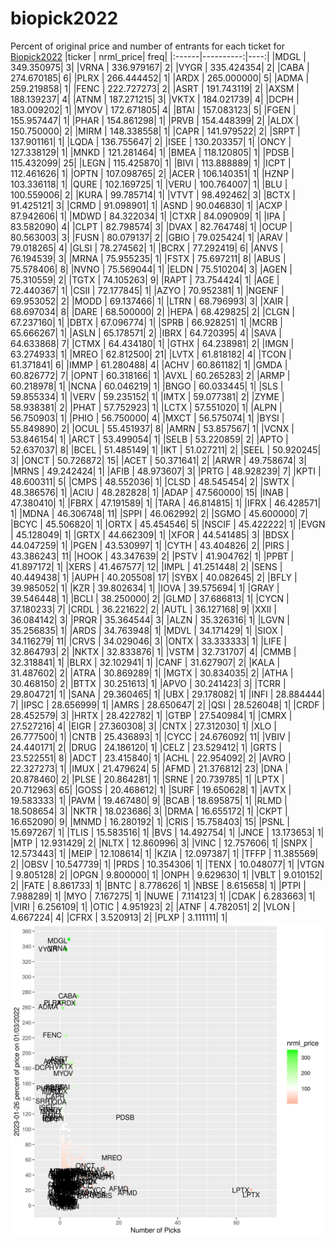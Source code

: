 # biopick2022
Percent of original price and number of entrants for each ticket for [Biopick2022](https://twitter.com/hashtag/Biopick2022)
|ticker | nrml_price| freq|
|:------|----------:|----:|
|MDGL   | 349.350975|    3|
|VRNA   | 336.979167|    2|
|VYGR   | 335.424354|    2|
|CABA   | 274.670185|    6|
|PLRX   | 266.444452|    1|
|ARDX   | 265.000000|    5|
|ADMA   | 259.219858|    1|
|FENC   | 222.727273|    2|
|ASRT   | 191.743119|    2|
|AXSM   | 188.139237|    4|
|ATNM   | 187.271215|    3|
|VKTX   | 184.021739|    4|
|DCPH   | 183.009202|    1|
|MYOV   | 172.671805|    4|
|BTAI   | 157.083123|    5|
|FGEN   | 155.957447|    1|
|PHAR   | 154.861298|    1|
|PRVB   | 154.448399|    2|
|ALDX   | 150.750000|    2|
|MIRM   | 148.338558|    1|
|CAPR   | 141.979522|    2|
|SRPT   | 137.901161|    1|
|LQDA   | 136.755647|    2|
|ISEE   | 130.203357|    1|
|ONCY   | 127.338129|    1|
|MNKD   | 121.281464|    1|
|BMEA   | 118.120805|    1|
|PDSB   | 115.432099|   25|
|LEGN   | 115.425870|    1|
|BIVI   | 113.888889|    1|
|ICPT   | 112.461626|    1|
|OPTN   | 107.098765|    2|
|ACER   | 106.140351|    1|
|HZNP   | 103.336118|    1|
|QURE   | 102.169725|    1|
|VERU   | 100.764007|    1|
|BLU    | 100.559006|    2|
|KURA   |  99.785714|    1|
|VTVT   |  98.492462|    3|
|BCTX   |  91.425121|    3|
|CRMD   |  91.098901|    1|
|ASND   |  90.046830|    1|
|ACXP   |  87.942606|    1|
|MDWD   |  84.322034|    1|
|CTXR   |  84.090909|    1|
|IPA    |  83.582090|    4|
|CLPT   |  82.798574|    3|
|DVAX   |  82.764748|    1|
|OCUP   |  80.563003|    3|
|FUSN   |  80.079137|    2|
|GBIO   |  79.025424|    1|
|ARAV   |  79.018265|    4|
|GLSI   |  78.274562|    1|
|BCRX   |  77.292419|    6|
|ANVS   |  76.194539|    3|
|MRNA   |  75.955235|    1|
|FSTX   |  75.697211|    8|
|ABUS   |  75.578406|    8|
|NVNO   |  75.569044|    1|
|ELDN   |  75.510204|    3|
|AGEN   |  75.310559|    2|
|TGTX   |  74.105263|    9|
|RAPT   |  73.754424|    1|
|AGE    |  72.440367|    1|
|CSII   |  72.177845|    1|
|AZYO   |  70.952381|    1|
|NGENF  |  69.953052|    2|
|MODD   |  69.137466|    1|
|LTRN   |  68.796993|    3|
|XAIR   |  68.697034|    8|
|DARE   |  68.500000|    2|
|HEPA   |  68.429825|    2|
|CLGN   |  67.237160|    1|
|DBTX   |  67.096774|    1|
|SPRB   |  66.928251|    1|
|MCRB   |  65.666267|    1|
|ASLN   |  65.178571|    2|
|IBRX   |  64.720395|    4|
|SAVA   |  64.633868|    7|
|CTMX   |  64.434180|    1|
|GTHX   |  64.238981|    2|
|IMGN   |  63.274933|    1|
|MREO   |  62.812500|   21|
|LVTX   |  61.818182|    4|
|TCON   |  61.371841|    6|
|IMMP   |  61.280488|    4|
|ACHV   |  60.861182|    1|
|GMDA   |  60.826772|    7|
|OPNT   |  60.318166|    1|
|AVXL   |  60.265283|    2|
|ARMP   |  60.218978|    1|
|NCNA   |  60.046219|    1|
|BNGO   |  60.033445|    1|
|SLS    |  59.855334|    1|
|VERV   |  59.235152|    1|
|IMTX   |  59.077381|    2|
|ZYME   |  58.938381|    2|
|PHAT   |  57.752923|    1|
|LCTX   |  57.551020|    1|
|ALPN   |  56.750903|    1|
|PHIO   |  56.750000|    4|
|MXCT   |  56.575074|    1|
|BYSI   |  55.849890|    2|
|OCUL   |  55.451937|    8|
|AMRN   |  53.857567|    1|
|VCNX   |  53.846154|    1|
|ARCT   |  53.499054|    1|
|SELB   |  53.220859|    2|
|APTO   |  52.637037|    8|
|BCEL   |  51.485149|    1|
|IKT    |  51.027211|    2|
|SEEL   |  50.920245|    3|
|ONCT   |  50.726872|   15|
|ACET   |  50.371641|    2|
|ARWR   |  49.758674|    3|
|MRNS   |  49.242424|    1|
|AFIB   |  48.973607|    3|
|PRTG   |  48.928239|    7|
|KPTI   |  48.600311|    5|
|CMPS   |  48.552036|    1|
|CLSD   |  48.545454|    2|
|SWTX   |  48.386576|    1|
|ACIU   |  48.282828|    1|
|ADAP   |  47.560000|   15|
|INAB   |  47.380410|    1|
|FBRX   |  47.191589|    1|
|TARA   |  46.814815|    1|
|IFRX   |  46.428571|    1|
|MDNA   |  46.306748|   11|
|SPPI   |  46.062992|    2|
|SGMO   |  45.600000|    7|
|BCYC   |  45.506820|    1|
|ORTX   |  45.454546|    5|
|NSCIF  |  45.422222|    1|
|EVGN   |  45.128049|    1|
|GRTX   |  44.662309|    1|
|XFOR   |  44.541485|    3|
|BDSX   |  44.047259|    1|
|PGEN   |  43.530997|    1|
|CYTH   |  43.404826|    2|
|PIRS   |  43.386243|   11|
|HOOK   |  43.347639|    2|
|PSTV   |  41.904762|    1|
|PPBT   |  41.897172|    1|
|XERS   |  41.467577|   12|
|IMPL   |  41.251448|    2|
|SENS   |  40.449438|    1|
|AUPH   |  40.205508|   17|
|SYBX   |  40.082645|    2|
|BFLY   |  39.985052|    1|
|KZR    |  39.802634|    1|
|IOVA   |  39.575694|    1|
|GRAY   |  39.546448|    1|
|BCLI   |  38.250000|    2|
|GLMD   |  37.686813|    1|
|CYCN   |  37.180233|    7|
|CRDL   |  36.221622|    2|
|AUTL   |  36.127168|    9|
|XXII   |  36.084142|    3|
|PRQR   |  35.364544|    3|
|ALZN   |  35.326316|    1|
|LGVN   |  35.256835|    1|
|ARDS   |  34.763948|    1|
|MDVL   |  34.171429|    1|
|SIOX   |  34.116279|   11|
|CRVS   |  34.029046|    3|
|ONTX   |  33.333333|    1|
|LIFE   |  32.864793|    2|
|NKTX   |  32.833876|    1|
|VSTM   |  32.731707|    4|
|CMMB   |  32.318841|    1|
|BLRX   |  32.102941|    1|
|CANF   |  31.627907|    2|
|KALA   |  31.487602|    2|
|ATRA   |  30.869289|    1|
|MGTX   |  30.834035|    2|
|ATHA   |  30.468150|    2|
|BTTX   |  30.251613|    1|
|APVO   |  30.241423|    3|
|TCRR   |  29.804721|    1|
|SANA   |  29.360465|    1|
|UBX    |  29.178082|    1|
|INFI   |  28.884444|    7|
|IPSC   |  28.656999|    1|
|AMRS   |  28.650647|    2|
|QSI    |  28.526048|    1|
|CRDF   |  28.452579|    3|
|HRTX   |  28.422782|    1|
|GTBP   |  27.540984|    1|
|CMRX   |  27.527216|    4|
|EIGR   |  27.360308|    3|
|CNTX   |  27.312030|    1|
|XLO    |  26.777500|    1|
|CNTB   |  25.436893|    1|
|CYCC   |  24.676092|   11|
|VBIV   |  24.440171|    2|
|DRUG   |  24.186120|    1|
|CELZ   |  23.529412|    1|
|GRTS   |  23.522551|    8|
|ADCT   |  23.415840|    1|
|ACHL   |  22.954092|    2|
|AVRO   |  22.327273|    1|
|IMUX   |  21.479624|    5|
|AFMD   |  21.376812|   23|
|DNA    |  20.878460|    2|
|PLSE   |  20.864281|    1|
|SRNE   |  20.739785|    1|
|LPTX   |  20.712963|   65|
|GOSS   |  20.468612|    1|
|SURF   |  19.650628|    1|
|AVTX   |  19.583333|    1|
|PAVM   |  19.467480|    9|
|BCAB   |  18.695875|    1|
|RLMD   |  18.508654|    3|
|NKTR   |  18.023686|    3|
|DRMA   |  16.655172|    1|
|CKPT   |  16.652090|    9|
|MNMD   |  16.280192|    1|
|CRIS   |  15.758403|   15|
|PSNL   |  15.697267|    1|
|TLIS   |  15.583516|    1|
|BVS    |  14.492754|    1|
|JNCE   |  13.173653|    1|
|MTP    |  12.931429|    2|
|NLTX   |  12.860996|    3|
|VINC   |  12.757606|    1|
|SNPX   |  12.573443|    1|
|MEIP   |  12.108614|    1|
|KZIA   |  12.097387|    1|
|TFFP   |  11.385569|    2|
|OBSV   |  10.547739|    1|
|PRDS   |  10.354306|    1|
|TENX   |  10.048077|    1|
|VTGN   |   9.805128|    2|
|OPGN   |   9.800000|    1|
|ONPH   |   9.629630|    1|
|VBLT   |   9.010152|    2|
|FATE   |   8.861733|    1|
|BNTC   |   8.778626|    1|
|NBSE   |   8.615658|    1|
|PTPI   |   7.988289|    1|
|MYO    |   7.167275|    1|
|NUWE   |   7.114123|    1|
|CDAK   |   6.283663|    1|
|VIRI   |   6.256109|    1|
|OTIC   |   4.951923|    2|
|ATNF   |   4.782051|    2|
|VLON   |   4.667224|    4|
|CFRX   |   3.520913|    2|
|PLXP   |   3.111111|    1|
![retvspicks](biopicks.png?raw=true)
